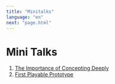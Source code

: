 ```yaml
---
title: "Minitalks"
language: "en"
next: "page.html"
---
```


# Mini Talks

1. [The Importance of Concepting Deeply](minitalk1.html)
1. [First Playable Prototype](#first-playable-prototype)
